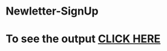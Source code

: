 # Newletter-SignUp


# To see the output [CLICK HERE](https://dashboard.render.com/web/srv-cg1knf7dvk4ronu083fg)
